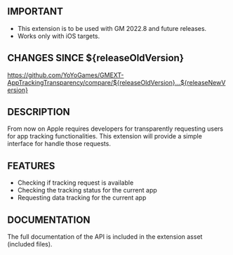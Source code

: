 ## IMPORTANT

- This extension is to be used with GM 2022.8 and future releases.
- Works only with iOS targets.

## CHANGES SINCE ${releaseOldVersion}

https://github.com/YoYoGames/GMEXT-AppTrackingTransparency/compare/${releaseOldVersion}...${releaseNewVersion}

## DESCRIPTION

From now on Apple requires developers for transparently requesting users for app tracking functionalities. This extension will provide a simple interface for handle those requests.

## FEATURES 

- Checking if tracking request is available
- Checking the tracking status for the current app
- Requesting data tracking for the current app

## DOCUMENTATION

The full documentation of the API is included in the extension asset (included files).